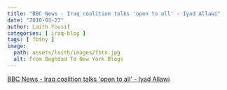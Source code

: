 ```yaml
---
title: "BBC News - Iraq coalition talks 'open to all' - Iyad Allawi"
date: "2010-03-27"
author: Laith Yousif
categories: [ iraq-blog ]
tags: [ fbtny ]
image:
  path: assets/laith/images/fbtn.jpg
  alt: From Baghdad To New York Blogs
---
```


[BBC News - Iraq coalition talks 'open to all' - Iyad Allawi](https://news.bbc.co.uk/2/hi/middle_east/8590630.stm)
